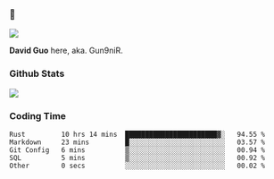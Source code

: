 ### 👋

![](https://komarev.com/ghpvc/?username=Gun9niR&label=Total+Views)

**David Guo** here, aka. Gun9niR.

### Github Stats

<img src="https://github-readme-stats.vercel.app/api?username=Gun9niR&count_private=true&show_icons=true&theme=vue-dark&hide_title=true">

### Coding Time

<!--START_SECTION:waka-->

```text
Rust         10 hrs 14 mins  ███████████████████████▓░   94.55 %
Markdown     23 mins         █░░░░░░░░░░░░░░░░░░░░░░░░   03.57 %
Git Config   6 mins          ▒░░░░░░░░░░░░░░░░░░░░░░░░   00.94 %
SQL          5 mins          ▒░░░░░░░░░░░░░░░░░░░░░░░░   00.92 %
Other        0 secs          ░░░░░░░░░░░░░░░░░░░░░░░░░   00.02 %
```

<!--END_SECTION:waka-->
